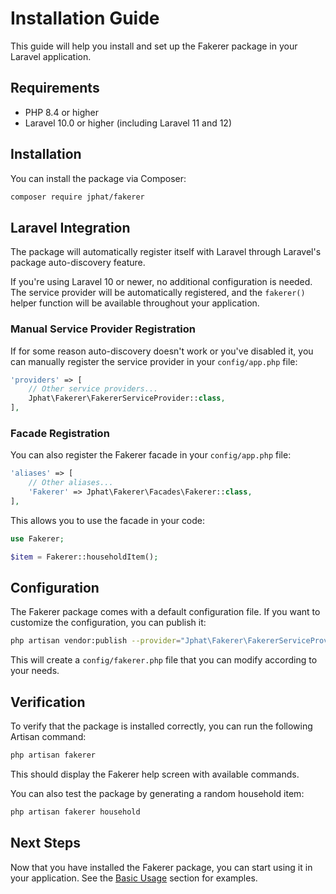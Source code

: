 # Installation Guide

This guide will help you install and set up the Fakerer package in your Laravel application.

## Requirements

- PHP 8.4 or higher
- Laravel 10.0 or higher (including Laravel 11 and 12)

## Installation

You can install the package via Composer:

```bash
composer require jphat/fakerer
```

## Laravel Integration

The package will automatically register itself with Laravel through Laravel's package auto-discovery feature.

If you're using Laravel 10 or newer, no additional configuration is needed. The service provider will be automatically registered, and the `fakerer()` helper function will be available throughout your application.

### Manual Service Provider Registration

If for some reason auto-discovery doesn't work or you've disabled it, you can manually register the service provider in your `config/app.php` file:

```php
'providers' => [
    // Other service providers...
    Jphat\Fakerer\FakererServiceProvider::class,
],
```

### Facade Registration

You can also register the Fakerer facade in your `config/app.php` file:

```php
'aliases' => [
    // Other aliases...
    'Fakerer' => Jphat\Fakerer\Facades\Fakerer::class,
],
```

This allows you to use the facade in your code:

```php
use Fakerer;

$item = Fakerer::householdItem();
```

## Configuration

The Fakerer package comes with a default configuration file. If you want to customize the configuration, you can publish it:

```bash
php artisan vendor:publish --provider="Jphat\Fakerer\FakererServiceProvider" --tag="config"
```

This will create a `config/fakerer.php` file that you can modify according to your needs.

## Verification

To verify that the package is installed correctly, you can run the following Artisan command:

```bash
php artisan fakerer
```

This should display the Fakerer help screen with available commands.

You can also test the package by generating a random household item:

```bash
php artisan fakerer household
```

## Next Steps

Now that you have installed the Fakerer package, you can start using it in your application. See the [Basic Usage](README.md#basic-usage) section for examples.
